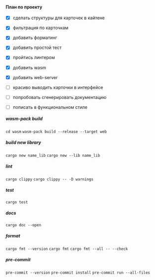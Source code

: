 
#### План по проекту

- [x] сделать структуры для карточек в кайтене
- [x] фильтрация по карточкам
- [x] добавить форматинг
- [x] добавить простой тест
- [x] пройтись линтером
- [x] добавить wasm
- [x] добавить web-server
- [ ] красиво выводить карточки в интерфейсе
- [ ] попробовать сгенерировать документацию
- [ ] пописать в функциональном стиле


##### wasm-pack build
`cd wasm`
`wasm-pack build --release --target web`

##### build new library
`cargo new name_lib`
`cargo new --lib name_lib`

##### lint
`cargo clippy`
`cargo clippy -- -D warnings`

##### test
`cargo test`

##### docs
`cargo doc --open`

##### format
`cargo fmt --version`
`cargo fmt`
`cargo fmt --all -- --check`

##### pre-commit
`pre-commit --version`
`pre-commit install`
`pre-commit run --all-files`

